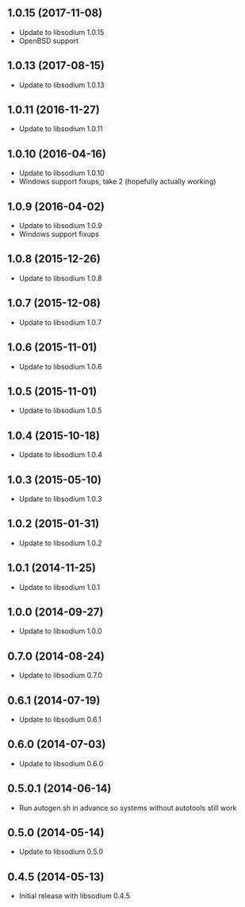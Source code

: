1.0.15 (2017-11-08)
-------------------
* Update to libsodium 1.0.15
* OpenBSD support

1.0.13 (2017-08-15)
-------------------
* Update to libsodium 1.0.13

1.0.11 (2016-11-27)
-------------------
* Update to libsodium 1.0.11

1.0.10 (2016-04-16)
-------------------
* Update to libsodium 1.0.10
* Windows support fixups, take 2 (hopefully actually working)

1.0.9 (2016-04-02)
------------------
* Update to libsodium 1.0.9
* Windows support fixups

1.0.8 (2015-12-26)
------------------
* Update to libsodium 1.0.8

1.0.7 (2015-12-08)
------------------
* Update to libsodium 1.0.7

1.0.6 (2015-11-01)
------------------
* Update to libsodium 1.0.6

1.0.5 (2015-11-01)
------------------
* Update to libsodium 1.0.5

1.0.4 (2015-10-18)
------------------
* Update to libsodium 1.0.4

1.0.3 (2015-05-10)
------------------
* Update to libsodium 1.0.3

1.0.2 (2015-01-31)
------------------
* Update to libsodium 1.0.2

1.0.1 (2014-11-25)
------------------
* Update to libsodium 1.0.1

1.0.0 (2014-09-27)
------------------
* Update to libsodium 1.0.0

0.7.0 (2014-08-24)
------------------
* Update to libsodium 0.7.0

0.6.1 (2014-07-19)
------------------
* Update to libsodium 0.6.1

0.6.0 (2014-07-03)
------------------
* Update to libsodium 0.6.0

0.5.0.1 (2014-06-14)
--------------------
* Run autogen.sh in advance so systems without autotools still work

0.5.0 (2014-05-14)
------------------
* Update to libsodium 0.5.0

0.4.5 (2014-05-13)
------------------
* Initial release with libsodium 0.4.5
